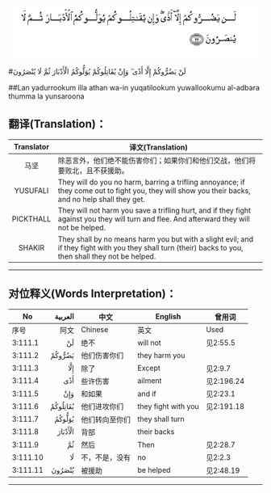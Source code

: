 ![003:111](images/003_111.gif)

#لَنْ يَضُرُّوكُمْ إِلَّا أَذًى ۖ وَإِنْ يُقَاتِلُوكُمْ يُوَلُّوكُمُ الْأَدْبَارَ ثُمَّ لَا يُنْصَرُونَ 

##Lan yadurrookum illa athan wa-in yuqatilookum yuwallookumu al-adbara thumma la yunsaroona 

## 翻译(Translation)：

| Translator | 译文(Translation)                                            |
| :--------: | ------------------------------------------------------------ |
|    马坚    | 除恶言外，他们绝不能伤害你们；如果你们和他们交战，他们将要败北，且不获援助。 |
|  YUSUFALI  | They will do you no harm, barring a trifling annoyance; if they come out to fight you, they will show you their backs, and no help shall they get. |
| PICKTHALL  | They will not harm you save a trifling hurt, and if they fight against you they will turn and flee. And afterward they will not be helped. |
|   SHAKIR   | They shall by no means harm you but with a slight evil; and if they fight with you they shall turn (their) backs to you, then shall they not be helped. |

---

## 对位释义(Words Interpretation)：

| No   | العربية | 中文    | English | 曾用词 |
| ---- | ------: | ------- | ------- | ------ |
| 序号 |    阿文 | Chinese | 英文    | Used   |
| 3:111.1  | لَنْ       | 绝不           | will not            | 见2:55.5   |
| 3:111.2  | يَضُرُّوكُمْ   | 他们伤害你们   | they harm you       |            |
| 3:111.3  | إِلَّا      | 除了           | Except              | 见2:9.7    |
| 3:111.4  | أَذًى      | 些许伤害       | ailment             | 见2:196.24 |
| 3:111.5  | وَإِنْ      | 和如果         | and if              | 见2:23.1 |
| 3:111.6  | يُقَاتِلُوكُمْ | 他们进攻你们   | they fight with you | 见2:191.18 |
| 3:111.7  | يُوَلُّوكُمُ   | 他们转向至你们 | they shall turn     |            |
| 3:111.8  | الْأَدْبَارَ  | 背部           | their backs         |            |
| 3:111.9  | ثُمَّ       | 然后           | Then                | 见2:28.7   |
| 3:111.10 | لَا       | 不，不是，没有 | no                  | 见2:2.3    |
| 3:111.11 | يُنْصَرُونَ   | 被援助         | be helped           | 见2:48.19  |

---

